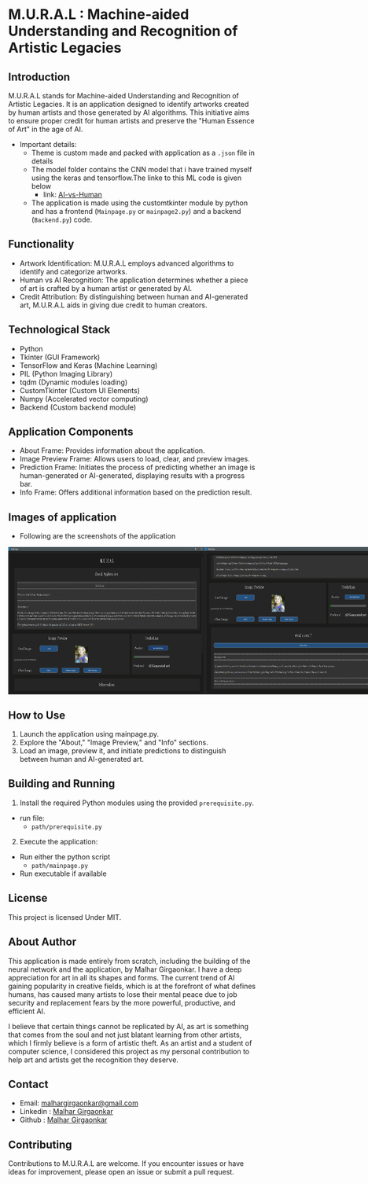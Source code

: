 # M.U.R.A.L : Machine-aided Understanding and Recognition of Artistic Legacies

## Introduction
M.U.R.A.L stands for Machine-aided Understanding and Recognition of Artistic Legacies. It is an application designed to identify artworks created by human artists and those generated by AI algorithms. This initiative aims to ensure proper credit for human artists and preserve the "Human Essence of Art" in the age of AI.
- Important details:
  - Theme is custom made and packed with application as a `.json` file in details
  - The model folder contains the CNN model that i have trained myself using the keras and tensorflow.The linke to this ML code is given below
      - link: [AI-vs-Human](https://github.com/Malhar-Girgaonkar/AI_Art_vs_Human_Art)
  - The application is made using the customtkinter module by python and has a frontend (`Mainpage.py` or `mainpage2.py`) and a backend (`Backend.py`) code.

## Functionality
- Artwork Identification: M.U.R.A.L employs advanced algorithms to identify and categorize artworks.
- Human vs AI Recognition: The application determines whether a piece of art is crafted by a human artist or generated by AI.
- Credit Attribution: By distinguishing between human and AI-generated art, M.U.R.A.L aids in giving due credit to human creators.

## Technological Stack
- Python
- Tkinter (GUI Framework)
- TensorFlow and Keras (Machine Learning)
- PIL (Python Imaging Library)
- tqdm (Dynamic modules loading)
- CustomTkinter (Custom UI Elements)
- Numpy (Accelerated vector computing)
- Backend (Custom backend module)

## Application Components
- About Frame: Provides information about the application.
- Image Preview Frame: Allows users to load, clear, and preview images.
- Prediction Frame: Initiates the process of predicting whether an image is human-generated or AI-generated, displaying results with a progress bar.
- Info Frame: Offers additional information based on the prediction result.

## Images of application
- Following are the screenshots of the application
<div style="display: flex; justify-content: space-between;">
  <img src="https://raw.githubusercontent.com/Malhar-Girgaonkar/M.U.R.A.L/master/App%20data/Demo/Application%20Screenshot/Screenshot%202024-02-04%20003258.png" alt="Mainpage 1" width="400" height="300"/>
  <img src="https://raw.githubusercontent.com/Malhar-Girgaonkar/M.U.R.A.L/master/App%20data/Demo/Application%20Screenshot/Screenshot%202024-02-04%20003434.png" alt="Mainpage 2" width="400" height="300"/>
</div>


## How to Use
1. Launch the application using mainpage.py.
2. Explore the "About," "Image Preview," and "Info" sections.
3. Load an image, preview it, and initiate predictions to distinguish between human and AI-generated art.

## Building and Running
1. Install the required Python modules using the provided `prerequisite.py`.
- run file:
     - `path/prerequisite.py`
2. Execute the application:
  - Run either the python script
    - `path/mainpage.py`
  - Run executable if available

## License
This project is licensed Under MIT.

## About Author
This application is made entirely from scratch, including the building of the neural network and the application, by Malhar Girgaonkar. I have a deep appreciation for art in all its shapes and forms. The current trend of AI gaining popularity in creative fields, which is at the forefront of what defines humans, has caused many artists to lose their mental peace due to job security and replacement fears by the more powerful, productive, and efficient AI.

I believe that certain things cannot be replicated by AI, as art is something that comes from the soul and not just blatant learning from other artists, which I firmly believe is a form of artistic theft. As an artist and a student of computer science, I considered this project as my personal contribution to help art and artists get the recognition they deserve.

## Contact 
- Email: [malhargirgaonkar@gmail.com](mailto:malhargirgaonkar@gmail.com)
- Linkedin : [Malhar Girgaonkar](https://www.linkedin.com/in/malhar-girgaonkar-b9223a28a?utm_source=share&utm_campaign=share_via&utm_content=profile&utm_medium=android_app)
- Github : [Malhar Girgaonkar](https://github.com/Malhar-Girgaonkar)

## Contributing
Contributions to M.U.R.A.L are welcome. If you encounter issues or have ideas for improvement, please open an issue or submit a pull request.
